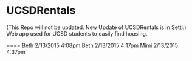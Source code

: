 UCSDRentals
====
(This Repo will not be updated. New Update of UCSDRentals is in Settl.)
Web app used for UCSD students to easily find housing.

====
Beth 2/13/2015 4:08pm
Beth 2/13/2015 4:17pm
Mimi 2/13/2015 4:37pm
